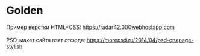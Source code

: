 # Golden
Пример верстки HTML+CSS: https://radar42.000webhostapp.com
<br><br>
PSD-макет сайта взят отсюда: https://morepsd.ru/2014/04/psd-onepage-stylish

